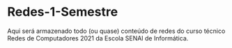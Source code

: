 # Redes-1-Semestre
Aqui será armazenado todo (ou quase) conteúdo de redes do curso técnico Redes de Computadores 2021 da Escola SENAI de Informática.
